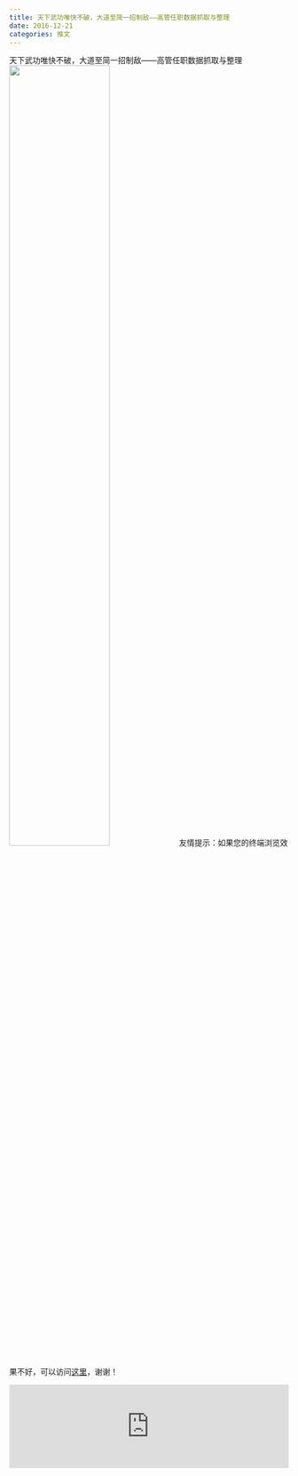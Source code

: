 ```yaml
---
title: 天下武功唯快不破，大道至简一招制敌——高管任职数据抓取与整理
date: 2016-12-21
categories: 推文
---
```

天下武功唯快不破，大道至简一招制敌——高管任职数据抓取与整理
<img src="http://mmbiz.qpic.cn/mmbiz_jpg/ACviaWTBFxhbXClJjvoF6OYcwghGicyLYJZqtlsU9rgBm5rKQYIn0YiarODdnNAPVvviaWlic3GibeeefjZCZA4BbyGw/0?wx_fmt=jpeg" style="width: 60%; height: auto;"/><!--more-->
友情提示：如果您的终端浏览效果不好，可以访问[这里](https://stata-club.github.io/stata_article/2016-12-21.html)，谢谢！
<iframe src="https://stata-club.github.io/stata_article/2016-12-21.html" id="iframepage" frameborder="0" scrolling="no" marginheight="0" marginwidth="0" width="100%" onLoad="iFrameHeight()"></iframe>
<script type="text/javascript" language="javascript">
function iFrameHeight() {
var ifm= document.getElementById("iframepage");
var subWeb = document.frames ? document.frames["iframepage"].document : ifm.contentDocument;   
if(ifm != null && subWeb != null) {
 ifm.height = subWeb.body.scrollHeight;
} 
} 
</script> 
